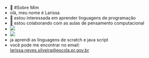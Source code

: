 - 👋 #Sobre Mim
- olá, meu nome é Larissa
- 👀 estou interessada em aprender linguagens de programação
- 💞️ estou colaborando com as aulas de pensamento computacional
- ![](https://img.shields.io/badge/Scratch-4D97FF?style=for-the-badge&logo=Scratch&logoColor=white)
- ![](https://img.shields.io/badge/JavaScript-323330?style=for-the-badge&logo=javascript&logoColor=F7DF1E)
- ja aprendi as linguagens de scratch e java script
- você pode me encontrar no email: larissa.neves.silveira@escola.pr.gov.br

<!---
L12022007n/L12022007n is a ✨ special ✨ repository because its `README.md` (this file) appears on your GitHub profile.
You can click the Preview link to take a look at your changes.
--->

